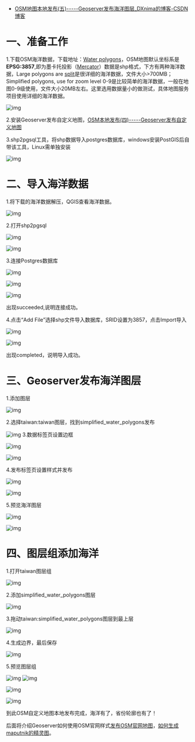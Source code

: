- [OSM地图本地发布(五)-----Geoserver发布海洋图层_DXnima的博客-CSDN博客](https://blog.csdn.net/qq_40953393/article/details/120609056)

# 一、准备工作

1.下载OSM海洋数据，下载地址：[Water polygons](https://osmdata.openstreetmap.de/data/water-polygons.html)，OSM地图默认坐标系是**EPSG:3857**,即为墨卡托投影（[Mercator](https://osmdata.openstreetmap.de/info/projections.html#)）数据是shp格式，下方有两种海洋数据，Large polygons are [split](https://so.csdn.net/so/search?q=split&spm=1001.2101.3001.7020)是很详细的海洋数据，文件大小>700MB；Simplified polygons, use for zoom level 0-9是比较简单的海洋数据，一般在地图0-9级使用，文件大小20MB左右。这里选用数据量小的做测试，具体地图服务项目使用详细的海洋数据。

![img](https://img-blog.csdnimg.cn/20211004222020661.png?x-oss-process=image/watermark,type_ZHJvaWRzYW5zZmFsbGJhY2s,shadow_50,text_Q1NETiBARFhuaW1h,size_20,color_FFFFFF,t_70,g_se,x_16)

 2.安装Geoserver发布自定义地图，[OSM本地发布(四)-----Geoserver发布自定义地图](https://blog.csdn.net/qq_40953393/article/details/120608112)

3.shp2pgsql工具，将shp数据导入postgres数据库，windows安装PostGIS后自带该工具，Linux需单独安装

![img](https://img-blog.csdnimg.cn/20211004223321816.png?x-oss-process=image/watermark,type_ZHJvaWRzYW5zZmFsbGJhY2s,shadow_50,text_Q1NETiBARFhuaW1h,size_12,color_FFFFFF,t_70,g_se,x_16)

#  二、导入海洋数据

1.将下载的海洋数据解压，QGIS查看海洋数据。

![img](https://img-blog.csdnimg.cn/20211004224649451.png?x-oss-process=image/watermark,type_ZHJvaWRzYW5zZmFsbGJhY2s,shadow_50,text_Q1NETiBARFhuaW1h,size_20,color_FFFFFF,t_70,g_se,x_16)

2.打开shp2pgsql

![img](https://img-blog.csdnimg.cn/20211004224856985.png?x-oss-process=image/watermark,type_ZHJvaWRzYW5zZmFsbGJhY2s,shadow_50,text_Q1NETiBARFhuaW1h,size_12,color_FFFFFF,t_70,g_se,x_16)

![img](https://img-blog.csdnimg.cn/20211004224902523.png?x-oss-process=image/watermark,type_ZHJvaWRzYW5zZmFsbGJhY2s,shadow_50,text_Q1NETiBARFhuaW1h,size_17,color_FFFFFF,t_70,g_se,x_16)

 3.连接Postgres数据库

![img](https://img-blog.csdnimg.cn/20211004224944903.png?x-oss-process=image/watermark,type_ZHJvaWRzYW5zZmFsbGJhY2s,shadow_50,text_Q1NETiBARFhuaW1h,size_17,color_FFFFFF,t_70,g_se,x_16)

![img](https://img-blog.csdnimg.cn/20211004225007746.png?x-oss-process=image/watermark,type_ZHJvaWRzYW5zZmFsbGJhY2s,shadow_50,text_Q1NETiBARFhuaW1h,size_17,color_FFFFFF,t_70,g_se,x_16)

![img](https://img-blog.csdnimg.cn/20211004225043492.png?x-oss-process=image/watermark,type_ZHJvaWRzYW5zZmFsbGJhY2s,shadow_50,text_Q1NETiBARFhuaW1h,size_17,color_FFFFFF,t_70,g_se,x_16)

 出现succeeded,说明连接成功。

4.点击“Add File”选择shp文件导入数据库，SRID设置为3857，点击Import导入 

![img](https://img-blog.csdnimg.cn/20211004225314372.png?x-oss-process=image/watermark,type_ZHJvaWRzYW5zZmFsbGJhY2s,shadow_50,text_Q1NETiBARFhuaW1h,size_20,color_FFFFFF,t_70,g_se,x_16)

![img](https://img-blog.csdnimg.cn/20211004225329719.png?x-oss-process=image/watermark,type_ZHJvaWRzYW5zZmFsbGJhY2s,shadow_50,text_Q1NETiBARFhuaW1h,size_20,color_FFFFFF,t_70,g_se,x_16)

 出现completed，说明导入成功。

#  三、Geoserver发布海洋图层

 1.添加图层

![img](https://img-blog.csdnimg.cn/20211004225445668.png?x-oss-process=image/watermark,type_ZHJvaWRzYW5zZmFsbGJhY2s,shadow_50,text_Q1NETiBARFhuaW1h,size_20,color_FFFFFF,t_70,g_se,x_16)

2.选择taiwan:taiwan图层，找到simplified_water_polygons发布

![img](https://img-blog.csdnimg.cn/20211004225548325.png?x-oss-process=image/watermark,type_ZHJvaWRzYW5zZmFsbGJhY2s,shadow_50,text_Q1NETiBARFhuaW1h,size_20,color_FFFFFF,t_70,g_se,x_16) 3.数据标签页设置边框

![img](https://img-blog.csdnimg.cn/20211004225800753.png?x-oss-process=image/watermark,type_ZHJvaWRzYW5zZmFsbGJhY2s,shadow_50,text_Q1NETiBARFhuaW1h,size_20,color_FFFFFF,t_70,g_se,x_16)





![img](https://img-blog.csdnimg.cn/20211004225722336.png?x-oss-process=image/watermark,type_ZHJvaWRzYW5zZmFsbGJhY2s,shadow_50,text_Q1NETiBARFhuaW1h,size_20,color_FFFFFF,t_70,g_se,x_16)

4.发布标签页设置样式并发布

![img](https://img-blog.csdnimg.cn/20211004225840465.png?x-oss-process=image/watermark,type_ZHJvaWRzYW5zZmFsbGJhY2s,shadow_50,text_Q1NETiBARFhuaW1h,size_20,color_FFFFFF,t_70,g_se,x_16)

![img](https://img-blog.csdnimg.cn/20211004225903826.png?x-oss-process=image/watermark,type_ZHJvaWRzYW5zZmFsbGJhY2s,shadow_50,text_Q1NETiBARFhuaW1h,size_17,color_FFFFFF,t_70,g_se,x_16)

 5.预览海洋图层

![img](https://img-blog.csdnimg.cn/20211004225952763.png?x-oss-process=image/watermark,type_ZHJvaWRzYW5zZmFsbGJhY2s,shadow_50,text_Q1NETiBARFhuaW1h,size_20,color_FFFFFF,t_70,g_se,x_16)

![img](https://img-blog.csdnimg.cn/20211004230035543.png?x-oss-process=image/watermark,type_ZHJvaWRzYW5zZmFsbGJhY2s,shadow_50,text_Q1NETiBARFhuaW1h,size_20,color_FFFFFF,t_70,g_se,x_16)

# 四、图层组添加海洋

1.打开taiwan图层组

![img](https://img-blog.csdnimg.cn/2021100423021153.png?x-oss-process=image/watermark,type_ZHJvaWRzYW5zZmFsbGJhY2s,shadow_50,text_Q1NETiBARFhuaW1h,size_20,color_FFFFFF,t_70,g_se,x_16)

 2.添加simplified_water_polygons图层

![img](https://img-blog.csdnimg.cn/20211004230257318.png?x-oss-process=image/watermark,type_ZHJvaWRzYW5zZmFsbGJhY2s,shadow_50,text_Q1NETiBARFhuaW1h,size_20,color_FFFFFF,t_70,g_se,x_16)

 3.拖动taiwan:simplified_water_polygons图层到最上层

![img](https://img-blog.csdnimg.cn/20211004230402487.png?x-oss-process=image/watermark,type_ZHJvaWRzYW5zZmFsbGJhY2s,shadow_50,text_Q1NETiBARFhuaW1h,size_20,color_FFFFFF,t_70,g_se,x_16)

 4.生成边界，最后保存

![img](https://img-blog.csdnimg.cn/20211004230436835.png?x-oss-process=image/watermark,type_ZHJvaWRzYW5zZmFsbGJhY2s,shadow_50,text_Q1NETiBARFhuaW1h,size_20,color_FFFFFF,t_70,g_se,x_16)

5.预览图层组

![img](https://img-blog.csdnimg.cn/20211004230526148.png?x-oss-process=image/watermark,type_ZHJvaWRzYW5zZmFsbGJhY2s,shadow_50,text_Q1NETiBARFhuaW1h,size_20,color_FFFFFF,t_70,g_se,x_16) ![img](https://img-blog.csdnimg.cn/20211004230600269.png?x-oss-process=image/watermark,type_ZHJvaWRzYW5zZmFsbGJhY2s,shadow_50,text_Q1NETiBARFhuaW1h,size_20,color_FFFFFF,t_70,g_se,x_16)

![img](https://img-blog.csdnimg.cn/20211004230617640.png?x-oss-process=image/watermark,type_ZHJvaWRzYW5zZmFsbGJhY2s,shadow_50,text_Q1NETiBARFhuaW1h,size_20,color_FFFFFF,t_70,g_se,x_16)

![img](https://img-blog.csdnimg.cn/20211004230643629.png?x-oss-process=image/watermark,type_ZHJvaWRzYW5zZmFsbGJhY2s,shadow_50,text_Q1NETiBARFhuaW1h,size_20,color_FFFFFF,t_70,g_se,x_16)

到此OSM自定义地图本地发布完成，海洋有了，省份轮廓也有了！

后面将介绍Geoserver如何使用OSM官网样式[发布OSM官网地图](https://blog.csdn.net/qq_40953393/article/details/120611304)，[如何生成maputnik的精灵图](https://blog.csdn.net/qq_40953393/article/details/120882645)。